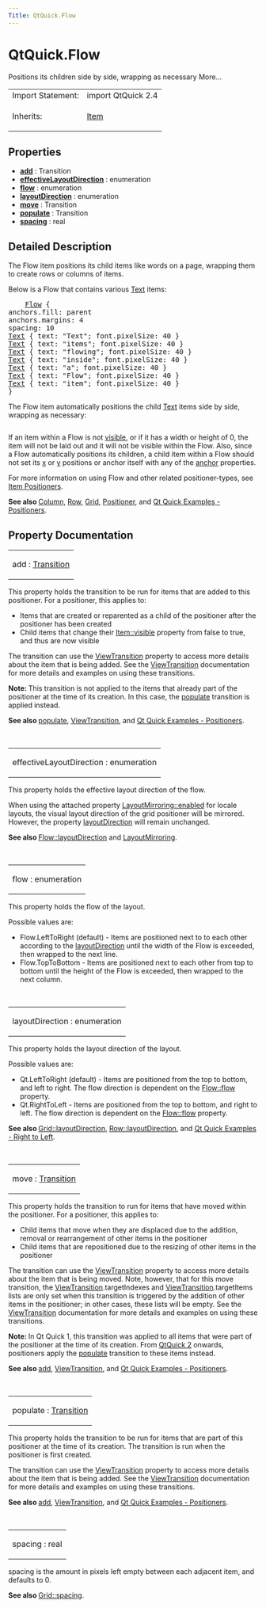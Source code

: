 ```yaml
---
Title: QtQuick.Flow
---
```


# QtQuick.Flow

<span class="subtitle"></span>
<!-- $$$Flow-brief -->
<p>Positions its children side by side, wrapping as necessary More...</p>
<!-- @@@Flow -->
<table class="alignedsummary">
<tr><td class="memItemLeft rightAlign topAlign"> Import Statement:</td><td class="memItemRight bottomAlign"> import QtQuick 2.4</td></tr><tr><td class="memItemLeft rightAlign topAlign"> Inherits:</td><td class="memItemRight bottomAlign"> <p><a href="QtQuick.Item.md">Item</a></p>
</td></tr></table><ul>
</ul>
<h2 id="properties">Properties</h2>
<ul>
<li class="fn"><b><b><a href="#add-prop">add</a></b></b> : Transition</li>
<li class="fn"><b><b><a href="#effectiveLayoutDirection-prop">effectiveLayoutDirection</a></b></b> : enumeration</li>
<li class="fn"><b><b><a href="#flow-prop">flow</a></b></b> : enumeration</li>
<li class="fn"><b><b><a href="#layoutDirection-prop">layoutDirection</a></b></b> : enumeration</li>
<li class="fn"><b><b><a href="#move-prop">move</a></b></b> : Transition</li>
<li class="fn"><b><b><a href="#populate-prop">populate</a></b></b> : Transition</li>
<li class="fn"><b><b><a href="#spacing-prop">spacing</a></b></b> : real</li>
</ul>
<!-- $$$Flow-description -->
<h2 id="details">Detailed Description</h2>
</p>
<p>The Flow item positions its child items like words on a page, wrapping them to create rows or columns of items.</p>
<p>Below is a Flow that contains various <a href="QtQuick.qtquick-releasenotes.md#text">Text</a> items:</p>
<pre class="qml">    <span class="type"><a href="index.html">Flow</a></span> {
<span class="name">anchors</span>.fill: <span class="name">parent</span>
<span class="name">anchors</span>.margins: <span class="number">4</span>
<span class="name">spacing</span>: <span class="number">10</span>
<span class="type"><a href="QtQuick.Text.md">Text</a></span> { <span class="name">text</span>: <span class="string">&quot;Text&quot;</span>; <span class="name">font</span>.pixelSize: <span class="number">40</span> }
<span class="type"><a href="QtQuick.Text.md">Text</a></span> { <span class="name">text</span>: <span class="string">&quot;items&quot;</span>; <span class="name">font</span>.pixelSize: <span class="number">40</span> }
<span class="type"><a href="QtQuick.Text.md">Text</a></span> { <span class="name">text</span>: <span class="string">&quot;flowing&quot;</span>; <span class="name">font</span>.pixelSize: <span class="number">40</span> }
<span class="type"><a href="QtQuick.Text.md">Text</a></span> { <span class="name">text</span>: <span class="string">&quot;inside&quot;</span>; <span class="name">font</span>.pixelSize: <span class="number">40</span> }
<span class="type"><a href="QtQuick.Text.md">Text</a></span> { <span class="name">text</span>: <span class="string">&quot;a&quot;</span>; <span class="name">font</span>.pixelSize: <span class="number">40</span> }
<span class="type"><a href="QtQuick.Text.md">Text</a></span> { <span class="name">text</span>: <span class="string">&quot;Flow&quot;</span>; <span class="name">font</span>.pixelSize: <span class="number">40</span> }
<span class="type"><a href="QtQuick.Text.md">Text</a></span> { <span class="name">text</span>: <span class="string">&quot;item&quot;</span>; <span class="name">font</span>.pixelSize: <span class="number">40</span> }
}</pre>
<p>The Flow item automatically positions the child <a href="QtQuick.qtquick-releasenotes.md#text">Text</a> items side by side, wrapping as necessary:</p>
<p class="centerAlign"><img src="https://developer.ubuntu.com/static/devportal_uploaded/5a335f2a-28f6-4fd0-be81-e8aa6c81de68-../QtQuick.Flow/images/qml-flow-snippet.png" alt="" /></p><p>If an item within a Flow is not <a href="QtQuick.Item.md#visible-prop">visible</a>, or if it has a width or height of 0, the item will not be laid out and it will not be visible within the Flow. Also, since a Flow automatically positions its children, a child item within a Flow should not set its <a href="QtQuick.Item.md#x-prop">x</a> or <a href="QtQuick.Item.md#y-prop">y</a> positions or anchor itself with any of the <a href="QtQuick.Item.md#anchors-prop">anchor</a> properties.</p>
<p>For more information on using Flow and other related positioner-types, see <a href="QtQuick.qtquick-positioning-layouts.md">Item Positioners</a>.</p>
<p><b>See also </b><a href="QtQuick.qtquick-positioning-layouts.md#column">Column</a>, <a href="QtQuick.qtquick-positioning-layouts.md#row">Row</a>, <a href="QtQuick.qtquick-positioning-layouts.md#grid">Grid</a>, <a href="QtQuick.Positioner.md">Positioner</a>, and <a href="https://developer.ubuntu.comapps/qml/sdk-15.04.4/QtQuick.positioners/">Qt Quick Examples - Positioners</a>.</p>
<!-- @@@Flow -->
<h2>Property Documentation</h2>
<!-- $$$add -->
<table class="qmlname"><tr valign="top" id="add-prop"><td class="tblQmlPropNode"><p><span class="name">add</span> : <span class="type"><a href="QtQuick.Transition.md">Transition</a></span></p></td></tr></table><p>This property holds the transition to be run for items that are added to this positioner. For a positioner, this applies to:</p>
<ul>
<li>Items that are created or reparented as a child of the positioner after the positioner has been created</li>
<li>Child items that change their <a href="QtQuick.Item.md#visible-prop">Item::visible</a> property from false to true, and thus are now visible</li>
</ul>
<p>The transition can use the <a href="QtQuick.ViewTransition.md">ViewTransition</a> property to access more details about the item that is being added. See the <a href="QtQuick.ViewTransition.md">ViewTransition</a> documentation for more details and examples on using these transitions.</p>
<p><b>Note: </b>This transition is not applied to the items that already part of the positioner at the time of its creation. In this case, the <a href="#populate-prop">populate</a> transition is applied instead.</p><p><b>See also </b><a href="#populate-prop">populate</a>, <a href="QtQuick.ViewTransition.md">ViewTransition</a>, and <a href="https://developer.ubuntu.comapps/qml/sdk-15.04.4/QtQuick.positioners/">Qt Quick Examples - Positioners</a>.</p>
<!-- @@@add -->
<br/>
<!-- $$$effectiveLayoutDirection -->
<table class="qmlname"><tr valign="top" id="effectiveLayoutDirection-prop"><td class="tblQmlPropNode"><p><span class="name">effectiveLayoutDirection</span> : <span class="type">enumeration</span></p></td></tr></table><p>This property holds the effective layout direction of the flow.</p>
<p>When using the attached property <a href="QtQuick.LayoutMirroring.md#enabled-prop">LayoutMirroring::enabled</a> for locale layouts, the visual layout direction of the grid positioner will be mirrored. However, the property <a href="#layoutDirection-prop">layoutDirection</a> will remain unchanged.</p>
<p><b>See also </b><a href="#layoutDirection-prop">Flow::layoutDirection</a> and <a href="QtQuick.LayoutMirroring.md">LayoutMirroring</a>.</p>
<!-- @@@effectiveLayoutDirection -->
<br/>
<!-- $$$flow -->
<table class="qmlname"><tr valign="top" id="flow-prop"><td class="tblQmlPropNode"><p><span class="name">flow</span> : <span class="type">enumeration</span></p></td></tr></table><p>This property holds the flow of the layout.</p>
<p>Possible values are:</p>
<ul>
<li>Flow.LeftToRight (default) - Items are positioned next to to each other according to the <a href="#layoutDirection-prop">layoutDirection</a> until the width of the Flow is exceeded, then wrapped to the next line.</li>
<li>Flow.TopToBottom - Items are positioned next to each other from top to bottom until the height of the Flow is exceeded, then wrapped to the next column.</li>
</ul>
<!-- @@@flow -->
<br/>
<!-- $$$layoutDirection -->
<table class="qmlname"><tr valign="top" id="layoutDirection-prop"><td class="tblQmlPropNode"><p><span class="name">layoutDirection</span> : <span class="type">enumeration</span></p></td></tr></table><p>This property holds the layout direction of the layout.</p>
<p>Possible values are:</p>
<ul>
<li>Qt.LeftToRight (default) - Items are positioned from the top to bottom, and left to right. The flow direction is dependent on the <a href="#flow-prop">Flow::flow</a> property.</li>
<li>Qt.RightToLeft - Items are positioned from the top to bottom, and right to left. The flow direction is dependent on the <a href="#flow-prop">Flow::flow</a> property.</li>
</ul>
<p><b>See also </b><a href="QtQuick.Grid.md#layoutDirection-prop">Grid::layoutDirection</a>, <a href="QtQuick.Row.md#layoutDirection-prop">Row::layoutDirection</a>, and <a href="https://developer.ubuntu.comapps/qml/sdk-15.04.4/QtQuick.righttoleft/">Qt Quick Examples - Right to Left</a>.</p>
<!-- @@@layoutDirection -->
<br/>
<!-- $$$move -->
<table class="qmlname"><tr valign="top" id="move-prop"><td class="tblQmlPropNode"><p><span class="name">move</span> : <span class="type"><a href="QtQuick.Transition.md">Transition</a></span></p></td></tr></table><p>This property holds the transition to run for items that have moved within the positioner. For a positioner, this applies to:</p>
<ul>
<li>Child items that move when they are displaced due to the addition, removal or rearrangement of other items in the positioner</li>
<li>Child items that are repositioned due to the resizing of other items in the positioner</li>
</ul>
<p>The transition can use the <a href="QtQuick.ViewTransition.md">ViewTransition</a> property to access more details about the item that is being moved. Note, however, that for this move transition, the <a href="QtQuick.ViewTransition.md">ViewTransition</a>.targetIndexes and <a href="QtQuick.ViewTransition.md">ViewTransition</a>.targetItems lists are only set when this transition is triggered by the addition of other items in the positioner; in other cases, these lists will be empty. See the <a href="QtQuick.ViewTransition.md">ViewTransition</a> documentation for more details and examples on using these transitions.</p>
<p><b>Note: </b>In Qt Quick 1, this transition was applied to all items that were part of the positioner at the time of its creation. From <a href="QtQuick.qtquick-index.md">QtQuick 2</a> onwards, positioners apply the <a href="#populate-prop">populate</a> transition to these items instead.</p><p><b>See also </b><a href="#add-prop">add</a>, <a href="QtQuick.ViewTransition.md">ViewTransition</a>, and <a href="https://developer.ubuntu.comapps/qml/sdk-15.04.4/QtQuick.positioners/">Qt Quick Examples - Positioners</a>.</p>
<!-- @@@move -->
<br/>
<!-- $$$populate -->
<table class="qmlname"><tr valign="top" id="populate-prop"><td class="tblQmlPropNode"><p><span class="name">populate</span> : <span class="type"><a href="QtQuick.Transition.md">Transition</a></span></p></td></tr></table><p>This property holds the transition to be run for items that are part of this positioner at the time of its creation. The transition is run when the positioner is first created.</p>
<p>The transition can use the <a href="QtQuick.ViewTransition.md">ViewTransition</a> property to access more details about the item that is being added. See the <a href="QtQuick.ViewTransition.md">ViewTransition</a> documentation for more details and examples on using these transitions.</p>
<p><b>See also </b><a href="#add-prop">add</a>, <a href="QtQuick.ViewTransition.md">ViewTransition</a>, and <a href="https://developer.ubuntu.comapps/qml/sdk-15.04.4/QtQuick.positioners/">Qt Quick Examples - Positioners</a>.</p>
<!-- @@@populate -->
<br/>
<!-- $$$spacing -->
<table class="qmlname"><tr valign="top" id="spacing-prop"><td class="tblQmlPropNode"><p><span class="name">spacing</span> : <span class="type">real</span></p></td></tr></table><p>spacing is the amount in pixels left empty between each adjacent item, and defaults to 0.</p>
<p><b>See also </b><a href="QtQuick.Grid.md#spacing-prop">Grid::spacing</a>.</p>
<!-- @@@spacing -->
<br/>
